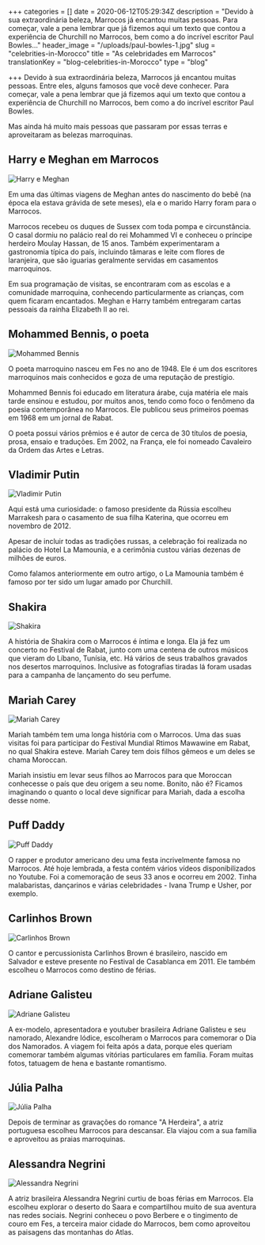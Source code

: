 +++
categories = []
date = 2020-06-12T05:29:34Z
description = "Devido à sua extraordinária beleza, Marrocos já encantou muitas pessoas. Para começar, vale a pena lembrar que já fizemos aqui um texto que contou a experiência de Churchill no Marrocos, bem como a do incrível escritor Paul Bowles..."
header_image = "/uploads/paul-bowles-1.jpg"
slug = "celebrities-in-Morocco"
title = "As celebridades em Marrocos"
translationKey = "blog-celebrities-in-Morocco"
type = "blog"

+++
Devido à sua extraordinária beleza, Marrocos já encantou muitas pessoas. Entre eles, alguns famosos que você deve conhecer. Para começar, vale a pena lembrar que já fizemos aqui um texto que contou a experiência de Churchill no Marrocos, bem como a do incrível escritor Paul Bowles.

Mas ainda há muito mais pessoas que passaram por essas terras e aproveitaram as belezas marroquinas.

## **Harry e Meghan em Marrocos**

![Harry e Meghan](/uploads/1024px-prince_harry_and_ms-_markle_visit_catalyst_inc_-39205685280.jpg "Harry e Meghan")

Em uma das últimas viagens de Meghan antes do nascimento do bebê (na época ela estava grávida de sete meses), ela e o marido Harry foram para o Marrocos.

Marrocos recebeu os duques de Sussex com toda pompa e circunstância. O casal dormiu no palácio real do rei Mohammed VI e conheceu o príncipe herdeiro Moulay Hassan, de 15 anos. Também experimentaram a gastronomia típica do país, incluindo tâmaras e leite com flores de laranjeira, que são iguarias geralmente servidas em casamentos marroquinos.

Em sua programação de visitas, se encontraram com as escolas e a comunidade marroquina, conhecendo particularmente as crianças, com quem ficaram encantados. Meghan e Harry também entregaram cartas pessoais da rainha Elizabeth II ao rei.

## **Mohammed Bennis, o poeta**

![Mohammed Bennis](/uploads/moroccan-poet-mohammed-bennis.jpg "Mohammed Bennis")

O poeta marroquino nasceu em Fes no ano de 1948. Ele é um dos escritores marroquinos mais conhecidos e goza de uma reputação de prestígio.

Mohammed Bennis foi educado em literatura árabe, cuja matéria ele mais tarde ensinou e estudou, por muitos anos, tendo como foco o fenômeno da poesia contemporânea no Marrocos. Ele publicou seus primeiros poemas em 1968 em um jornal de Rabat.

O poeta possui vários prêmios e é autor de cerca de 30 títulos de poesia, prosa, ensaio e traduções. Em 2002, na França, ele foi nomeado Cavaleiro da Ordem das Artes e Letras.

## **Vladimir Putin**

![Vladimir Putin](/uploads/vladimir_putin.jpg "Vladimir Putin")

Aqui está uma curiosidade: o famoso presidente da Rússia escolheu Marrakesh para o casamento de sua filha Katerina, que ocorreu em novembro de 2012.

Apesar de incluir todas as tradições russas, a celebração foi realizada no palácio do Hotel La Mamounia, e a cerimônia custou várias dezenas de milhões de euros.

Como falamos anteriormente em outro artigo, o La Mamounia também é famoso por ter sido um lugar amado por Churchill.

## **Shakira**

![Shakira](/uploads/shakira.jpg "Shakira")

A história de Shakira com o Marrocos é íntima e longa. Ela já fez um concerto no Festival de Rabat, junto com uma centena de outros músicos que vieram do Líbano, Tunísia, etc. Há vários de seus trabalhos gravados nos desertos marroquinos. Inclusive as fotografias tiradas lá foram usadas para a campanha de lançamento do seu perfume.

## **Mariah Carey**

![Mariah Carey](/uploads/mariah-carey-holding-a-microphone-65702.jpg "Mariah Carey")

Mariah também tem uma longa história com o Marrocos. Uma das suas visitas foi para participar do Festival Mundial Rtimos Mawawine em Rabat, no qual Shakira esteve. Mariah Carey tem dois filhos gêmeos e um deles se chama Moroccan.

Mariah insistiu em levar seus filhos ao Marrocos para que Moroccan conhecesse o país que deu origem a seu nome. Bonito, não é? Ficamos imaginando o quanto o local deve significar para Mariah, dada a escolha desse nome.

## **Puff Daddy**

![Puff Daddy](/uploads/puff_daddy.jpg "Puff Daddy")

O rapper e produtor americano deu uma festa incrivelmente famosa no Marrocos. Até hoje lembrada, a festa contém vários vídeos disponibilizados no Youtube. Foi a comemoração de seus 33 anos e ocorreu em 2002. Tinha malabaristas, dançarinos e várias celebridades - Ivana Trump e Usher, por exemplo.

## **Carlinhos Brown**

![Carlinhos Brown](/uploads/carlinhos_brown_008.jpg "Carlinhos Brown")

O cantor e percussionista Carlinhos Brown é brasileiro, nascido em Salvador e esteve presente no Festival de Casablanca em 2011. Ele também escolheu o Marrocos como destino de férias.

## **Adriane Galisteu**

![Adriane Galisteu](/uploads/adriane_galisteu_003.jpg "Adriane Galisteu")

A ex-modelo, apresentadora e youtuber brasileira Adriane Galisteu e seu namorado, Alexandre Iódice, escolheram o Marrocos para comemorar o Dia dos Namorados. A viagem foi feita após a data, porque eles queriam comemorar também algumas vitórias particulares em família. Foram muitas fotos, tatuagem de hena e bastante romantismo.

## **Júlia Palha**

![Júlia Palha](/uploads/1ee1yojubke41.jpg "Júlia Palha")

Depois de terminar as gravações do romance "A Herdeira", a atriz portuguesa escolheu Marrocos para descansar. Ela viajou com a sua família e aproveitou as praias marroquinas.

## **Alessandra Negrini**

![Alessandra Negrini](/uploads/alessandra_negrini.jpg "Alessandra Negrini")

A atriz brasileira Alessandra Negrini curtiu de boas férias em Marrocos. Ela escolheu explorar o deserto do Saara e compartilhou muito de sua aventura nas redes sociais. Negrini conheceu o povo Berbere e o tingimento de couro em Fes, a terceira maior cidade do Marrocos, bem como aproveitou as paisagens das montanhas do Atlas.